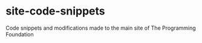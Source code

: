 # site-code-snippets
Code snippets and modifications made to the main site of The Programming Foundation
